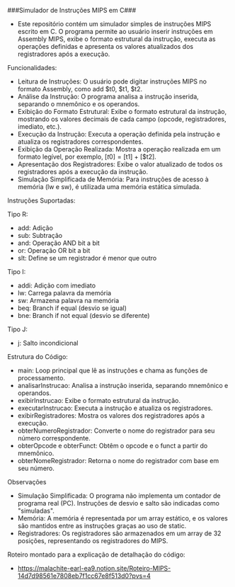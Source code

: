###Simulador de Instruções MIPS em C###

- Este repositório contém um simulador simples de instruções MIPS escrito em C. O programa permite ao usuário inserir instruções em Assembly MIPS, exibe o formato estrutural da instrução, executa as operações definidas e apresenta os valores atualizados dos registradores após a execução.

Funcionalidades:
- Leitura de Instruções: O usuário pode digitar instruções MIPS no formato Assembly, como add $t0, $t1, $t2.
- Análise da Instrução: O programa analisa a instrução inserida, separando o mnemônico e os operandos.
- Exibição do Formato Estrutural: Exibe o formato estrutural da instrução, mostrando os valores decimais de cada campo (opcode, registradores, imediato, etc.).
- Execução da Instrução: Executa a operação definida pela instrução e atualiza os registradores correspondentes.
- Exibição da Operação Realizada: Mostra a operação realizada em um formato legível, por exemplo, [$t0] = [$t1] + [$t2].
- Apresentação dos Registradores: Exibe o valor atualizado de todos os registradores após a execução da instrução.
- Simulação Simplificada de Memória: Para instruções de acesso à memória (lw e sw), é utilizada uma memória estática simulada.

Instruções Suportadas:

Tipo R:
- add: Adição
- sub: Subtração
- and: Operação AND bit a bit
- or: Operação OR bit a bit
- slt: Define se um registrador é menor que outro

Tipo I:
- addi: Adição com imediato
- lw: Carrega palavra da memória
- sw: Armazena palavra na memória
- beq: Branch if equal (desvio se igual)
- bne: Branch if not equal (desvio se diferente)

Tipo J:
- j: Salto incondicional

Estrutura do Código:
- main: Loop principal que lê as instruções e chama as funções de processamento.
- analisarInstrucao: Analisa a instrução inserida, separando mnemônico e operandos.
- exibirInstrucao: Exibe o formato estrutural da instrução.
- executarInstrucao: Executa a instrução e atualiza os registradores.
- exibirRegistradores: Mostra os valores dos registradores após a execução.
- obterNumeroRegistrador: Converte o nome do registrador para seu número correspondente.
- obterOpcode e obterFunct: Obtêm o opcode e o funct a partir do mnemônico.
- obterNomeRegistrador: Retorna o nome do registrador com base em seu número.

Observações
- Simulação Simplificada: O programa não implementa um contador de programa real (PC). Instruções de desvio e salto são indicadas como "simuladas".
- Memória: A memória é representada por um array estático, e os valores são mantidos entre as instruções graças ao uso de static.
- Registradores: Os registradores são armazenados em um array de 32 posições, representando os registradores do MIPS.

Roteiro montado para a explicação de detalhação do código:
- https://malachite-earl-ea9.notion.site/Roteiro-MIPS-14d7d98561e7808eb7f1cc67e8f513d0?pvs=4

